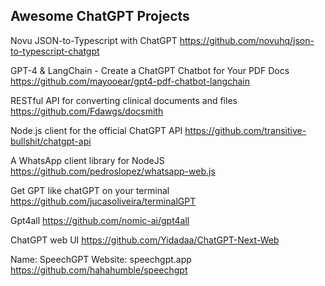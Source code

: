 ## Awesome ChatGPT Projects

Novu JSON-to-Typescript with ChatGPT
https://github.com/novuhq/json-to-typescript-chatgpt


GPT-4 & LangChain - Create a ChatGPT Chatbot for Your PDF Docs
https://github.com/mayooear/gpt4-pdf-chatbot-langchain


RESTful API for converting clinical documents and files
https://github.com/Fdawgs/docsmith


Node.js client for the official ChatGPT API
https://github.com/transitive-bullshit/chatgpt-api


A WhatsApp client library for NodeJS
https://github.com/pedroslopez/whatsapp-web.js


Get GPT like chatGPT on your terminal
https://github.com/jucasoliveira/terminalGPT


Gpt4all
https://github.com/nomic-ai/gpt4all

ChatGPT web UI
https://github.com/Yidadaa/ChatGPT-Next-Web

Name: SpeechGPT
Website: speechgpt.app
https://github.com/hahahumble/speechgpt
